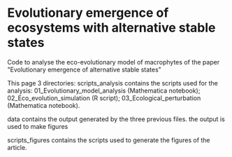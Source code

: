 # Evolutionary emergence of ecosystems with alternative stable states

Code to analyse the eco-evolutionary model of macrophytes of the paper "Evolutionary emergence of alternative stable states" 

This page 3 directories:
scripts_analysis contains the scripts used for the analysis:
	01_Evolutionary_model_analysis (Mathematica notebook);
	02_Eco_evolution_simulation (R script);
	03_Ecological_perturbation (Mathematica notebook).

data contains the output generated by the three previous files. the output is used to make figures

scripts_figures contains the scripts used to generate the figures of the article. 

